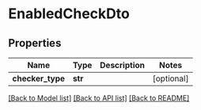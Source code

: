 # EnabledCheckDto

## Properties
Name | Type | Description | Notes
------------ | ------------- | ------------- | -------------
**checker_type** | **str** |  | [optional] 

[[Back to Model list]](../README.md#documentation-for-models) [[Back to API list]](../README.md#documentation-for-api-endpoints) [[Back to README]](../README.md)


